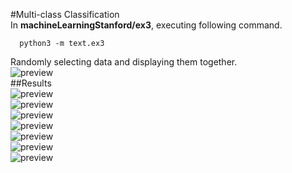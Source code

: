 #Multi-class Classification<br>
In **machineLearningStanford/ex3**, executing following command.<br>
```
  python3 -m text.ex3
```
Randomly selecting data and displaying them together.<br>
![preview](https://cloud.githubusercontent.com/assets/5163329/18813706/a76fc546-8335-11e6-9020-9df32dca12ac.png)<br>
##Results<br>
![preview](https://cloud.githubusercontent.com/assets/5163329/18813705/a76d63c8-8335-11e6-80c5-ca63a942eed5.png)<br>
![preview](https://cloud.githubusercontent.com/assets/5163329/18813708/c90bcc5e-8335-11e6-9dff-77d88869ef32.png)<br>
![preview](https://cloud.githubusercontent.com/assets/5163329/18813704/a76d4db6-8335-11e6-8fe3-49a27b1b11c1.png)<br>
![preview](https://cloud.githubusercontent.com/assets/5163329/18813710/c973555e-8335-11e6-968c-ab24de6a8893.png)<br>
![preview](https://cloud.githubusercontent.com/assets/5163329/18813709/c95328ce-8335-11e6-91a6-d86e2f6b3df5.png)<br>
![preview](https://cloud.githubusercontent.com/assets/5163329/18813703/a76c6d9c-8335-11e6-9e67-cb84dc59afdd.png)<br>
![preview](https://cloud.githubusercontent.com/assets/5163329/18813707/c49073d2-8335-11e6-90f8-c9893ef65ab6.png)<br>
